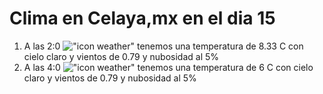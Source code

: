# Clima en Celaya,mx en el dia 15

1. A las 2:0 !["icon weather"](http://openweathermap.org/img/w/01n.png) tenemos una temperatura de 8.33 C con cielo claro y  vientos de 0.79 y nubosidad al 5%
1. A las 4:0 !["icon weather"](http://openweathermap.org/img/w/01n.png) tenemos una temperatura de 6 C con cielo claro y  vientos de 0.79 y nubosidad al 5%
